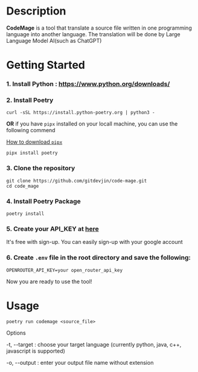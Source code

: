# Description
**CodeMage** is a tool that translate a source file written in one programming language into another language.
The translation will be done by Large Language Model AI(such as ChatGPT)

# Getting Started

### 1. Install Python : https://www.python.org/downloads/

### 2. Install Poetry

```console
curl -sSL https://install.python-poetry.org | python3 -
```

**OR** if you have `pipx` installed on your locall machine, you can use the following commend

[How to download `pipx`](https://github.com/pypa/pipx)

```console
pipx install poetry
```

### 3. Clone the repository
```console
git clone https://github.com/gitdevjin/code-mage.git
cd code_mage
```

### 4. Install Poetry Package
```console
poetry install
```

### 5. Create your API_KEY at [here](https://openrouter.ai/docs/api-keys)
It's free with sign-up. You can easily sign-up with your google account

### 6. Create `.env` file in the root directory and save the following:
```
OPENROUTER_API_KEY=your open_router_api_key
```


Now you are ready to use the tool!

# Usage

```console
poetry run codemage <source_file>
```

Options

-t, --target : choose your target language (currently python, java, c++, javascript is supported)

-o, --output : enter your output file name without extension

